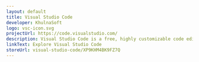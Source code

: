 ```yaml
---
layout: default
title: Visual Studio Code
developer: KhulnaSoft
logo: vsc-icon.svg
projectUrl: https://code.visualstudio.com/
description: Visual Studio Code is a free, highly customizable code editor that is based on an open-source codebase and runs on Linux, macOS, and Windows.
linkText: Explore Visual Studio Code
storeUrl: visual-studio-code/XP9KHM4BK9FZ7Q
---
```

